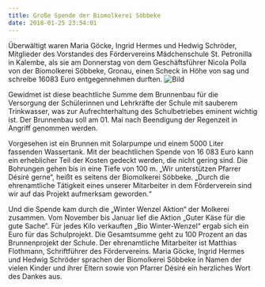 ```yaml
---
title: Große Spende der Biomolkerei Söbbeke
date: 2018-01-25 23:54:01
---
```


Überwältigt waren Maria Göcke, Ingrid Hermes und Hedwig Schröder, Mitglieder des Vorstandes des Fördervereins Mädchenschule St. Petronilla in Kalembe, als sie am Donnerstag von dem Geschäftsführer Nicola Polla von der Biomolkerei Söbbeke, Gronau, einen Scheck in Höhe von sag und schreibe 16083 Euro entgegennehmen durften. ![Bild](/images/soebbeke_spende.jpg) <!--more-->

Gewidmet ist diese beachtliche Summe dem Brunnenbau für die Versorgung der Schülerinnen und Lehrkräfte der Schule mit sauberem Trinkwasser, was zur Aufrechterhaltung des Schulbetriebes eminent wichtig ist. Der Brunnenbau soll am 01. Mai nach Beendigung der Regenzeit in Angriff genommen werden.  

Vorgesehen ist ein Brunnen mit Solarpumpe und einem 5000 Liter fassenden Wassertank. Mit der beachtlichen Spende von 16 083 Euro  kann ein erheblicher Teil der Kosten gedeckt werden, die nicht gering sind. Die Bohrungen gehen bis in eine Tiefe von 100 m.  „Wir unterstützen Pfarrer Désiré gerne“, heißt es seitens der Biomolkerei Söbbeke. „Durch die ehrenamtliche Tätigkeit eines unserer Mitarbeiter in dem Förderverein sind wir auf das Projekt aufmerksam geworden.“  

Und die Spende kam durch die „Winter Wenzel Aktion“ der Molkerei zusammen. Vom November bis Januar lief die Aktion „Guter Käse für die gute Sache“. Für jedes Kilo verkauften „Bio Winter-Wenzel“ ergab sich ein Euro für das Schulprojekt. Die Gesamtsumme geht zu 100 Prozent an das Brunnenprojekt der Schule. Der ehrenamtliche Mitarbeiter ist Matthias Flothmann, Schriftführer des Fördervereins. Maria Göcke, Ingrid Hermes und Hedwig Schröder sprachen der Biomolkerei Söbbeke in Namen der vielen Kinder und ihrer Eltern sowie von Pfarrer Désiré ein herzliches Wort des Dankes aus. 
